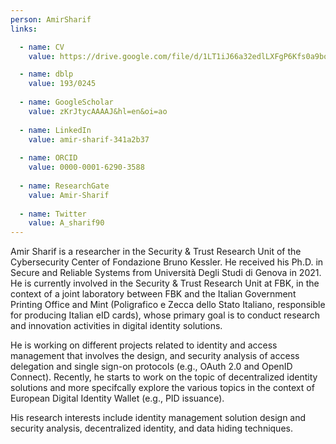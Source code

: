 ```yaml
---
person: AmirSharif
links:  

  - name: CV         
    value: https://drive.google.com/file/d/1LT1iJ66a32edlLXFgP6Kfs0a9bo6yQK5/view

  - name: dblp         
    value: 193/0245  
    
  - name: GoogleScholar         
    value: zKrJtycAAAAJ&hl=en&oi=ao 
        
  - name: LinkedIn         
    value: amir-sharif-341a2b37
        
  - name: ORCID         
    value: 0000-0001-6290-3588
         
  - name: ResearchGate         
    value: Amir-Sharif
         
  - name: Twitter         
    value: A_sharif90
---
```


Amir Sharif is a researcher in the Security & Trust Research Unit of the Cybersecurity Center of Fondazione Bruno Kessler. He received his Ph.D. in Secure and Reliable Systems from Università Degli Studi di Genova in 2021. He is currently involved in the Security & Trust Research Unit at FBK, in the context of a joint laboratory between FBK and the Italian Government Printing Office and Mint (Poligrafico e Zecca dello Stato Italiano, responsible for producing Italian eID cards), whose primary goal is to conduct research and innovation activities in digital identity solutions.


He is working on different projects related to identity and access management that involves the design, and security analysis of access delegation and single sign-on protocols (e.g., OAuth 2.0 and OpenID Connect). Recently, he starts to work on the topic of decentralized identity solutions and more specifcally explore the various topics in the context of European Digital Identity Wallet (e.g., PID issuance).

His research interests include identity management solution design and security analysis, decentralized identity, and data hiding techniques.
